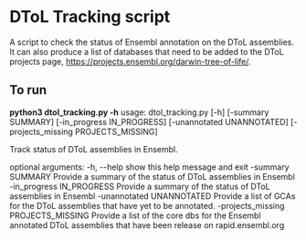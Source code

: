 # DToL Tracking script

A script to check the status of Ensembl annotation on the DToL assemblies. It can also produce a list of databases that need to be added to the DToL projects page, https://projects.ensembl.org/darwin-tree-of-life/.

## To run

**python3 dtol_tracking.py -h**
usage: dtol_tracking.py [-h] [-summary SUMMARY] [-in_progress IN_PROGRESS] [-unannotated UNANNOTATED] [-projects_missing PROJECTS_MISSING]

Track status of DToL assemblies in Ensembl.

optional arguments:
  -h, --help            show this help message and exit
  -summary SUMMARY      Provide a summary of the status of DToL assemblies in Ensembl
  -in_progress IN_PROGRESS
                        Provide a summary of the status of DToL assemblies in Ensembl
  -unannotated UNANNOTATED
                        Provide a list of GCAs for the DToL assemblies that have yet to be annotated.
  -projects_missing PROJECTS_MISSING
                        Provide a list of the core dbs for the Ensembl annotated DToL assemblies that have been release on rapid.ensembl.org



